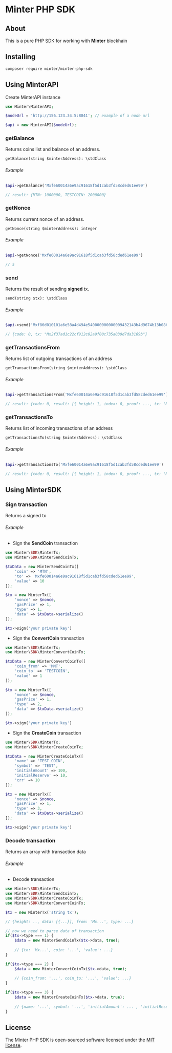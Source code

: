 # Minter PHP SDK

## About

This is a pure PHP SDK for working with <b>Minter</b> blockhain

## Installing

```bash
composer require minter/minter-php-sdk
```

## Using MinterAPI

Create MinterAPI instance

```php
use Minter\MinterAPI;

$nodeUrl = 'http://156.123.34.5:8841'; // example of a node url

$api = new MinterAPI($nodeUrl);
```

### getBalance

Returns coins list and balance of an address.

``
getBalance(string $minterAddress): \stdClass
``

###### Example

```php
$api->getBalance('Mxfe60014a6e9ac91618f5d1cab3fd58cded61ee99')

// result: {MTN: 1000000, TESTCOIN: 2000000}

```

### getNonce

Returns current nonce of an address.

``
getNonce(string $minterAddress): integer
``

###### Example

```php
$api->getNonce('Mxfe60014a6e9ac91618f5d1cab3fd58cded61ee99')

// 5
```

### send

Returns the result of sending <b>signed</b> tx.

``
send(string $tx): \stdClass
``

###### Example

```php
$api->send('Mxf86d010101a6e58a4d494e540000000000009432143b4d9674b13b0868da425d049fd66910ebae843b9aca001ba0f0c64ae99c1f3f1acb9ad44cc1beeb3e29339353841b2a25dfa14529c41f6bbea02055b472434f7119ea5d7e928a2c357d9f5189b396cd1908bb1f9940391a79e4')

// {code: 0, tx: "Mx2f37ad1c22cf912c02a9f00c735a039d7da3169b"}
```

### getTransactionsFrom

Returns list of outgoing transactions of an address

``
getTransactionsFrom(string $minterAddress): \stdClass
``

###### Example

```php
$api->getTransactionsFrom('Mxfe60014a6e9ac91618f5d1cab3fd58cded61ee99')

// result: {code: 0, result: [{ height: 1, index: 0, proof: ..., tx: 'Mx...', tx_result: {...} }]}
```

### getTransactionsTo

Returns list of incoming transactions of an address

``
getTransactionsTo(string $minterAddress): \stdClass
``

###### Example

```php
$api->getTransactionsTo('Mxfe60014a6e9ac91618f5d1cab3fd58cded61ee99')

// result: {code: 0, result: [{ height: 1, index: 0, proof: ..., tx: 'Mx...', tx_result: {...} }]}
```

## Using MinterSDK

### Sign transaction

Returns a signed tx

###### Example

* Sign the <b>SendCoin</b> transaction

```php
use Minter\SDK\MinterTx;
use Minter\SDK\MinterSendCoinTx;

$txData = new MinterSendCoinTx([
    'coin' => 'MTN',
    'to' => 'Mxfe60014a6e9ac91618f5d1cab3fd58cded61ee99',
    'value' => 10 
]);

$tx = new MinterTx([
    'nonce' => $nonce,
    'gasPrice' => 1,
    'type' => 1,
    'data' => $txData->serialize()
]);

$tx->sign('your private key')
```

* Sign the <b>ConvertCoin</b> transaction

```php
use Minter\SDK\MinterTx;
use Minter\SDK\MinterConvertCoinTx;

$txData = new MinterConvertCoinTx([
    'coin_from' => 'MNT',
    'coin_to' => 'TESTCOIN',
    'value' => 1
]);

$tx = new MinterTx([
    'nonce' => $nonce,
    'gasPrice' => 1,
    'type' => 2,
    'data' => $txData->serialize()
]);

$tx->sign('your private key')
```

* Sign the <b>CreateCoin</b> transaction

```php
use Minter\SDK\MinterTx;
use Minter\SDK\MinterCreateCoinTx;

$txData = new MinterCreateCoinTx([
    'name' => 'TEST COIN',
    'symbol' => 'TEST',
    'initialAmount' => 100,
    'initialReserve' => 10,
    'crr' => 10
]);

$tx = new MinterTx([
    'nonce' => $nonce,
    'gasPrice' => 1,
    'type' => 3,
    'data' => $txData->serialize()
]);

$tx->sign('your private key')
```

### Decode transaction

Returns an array with transaction data

###### Example

* Decode transaction

```php
use Minter\SDK\MinterTx;
use Minter\SDK\MinterSendCoinTx;
use Minter\SDK\MinterCreateCoinTx;
use Minter\SDK\MinterConvertCoinTx;

$tx = new MinterTx('string tx');

// {height: .., data: [{...}], from: 'Mx...', type: ...}

// now we need to parse data of transaction
if($tx->type === 1) {
    $data = new MinterSendCoinTx($tx->data, true);
    
    // {to: 'Mx...', coin: '...', 'value': ...}
}

if($tx->type === 2) {
    $data = new MinterConvertCoinTx($tx->data, true);
    
    // {coin_from: '...', coin_to: '...', 'value': ...}
}

if($tx->type === 3) {
    $data = new MinterCreateCoinTx($tx->data, true);
    
    // {name: '...', symbol: '...', 'initialAmount': ... , 'initialReserve': ... , 'crr': ...}
}   

```


## License

The Minter PHP SDK is open-sourced software licensed under the [MIT license](https://opensource.org/licenses/MIT).
